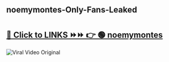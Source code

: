 
 ## noemymontes-Only-Fans-Leaked

# <h2><a href="https://clipsfans.com/noemymontes&ref=git">🔗 Click to LINKS ⏩⏩ 👉 🟢 noemymontes </a></h2>

<a href="https://clipsfans.com/noemymontes&ref=git" rel="nofollow" data-target="animated-image.originalLink"><img src="https://i.ibb.co.com/xMMVF88/686577567.gif" alt="Viral Video Original" style="max-width: 100%; display: inline-block;" data-target="animated-image.originalImage"></a>
